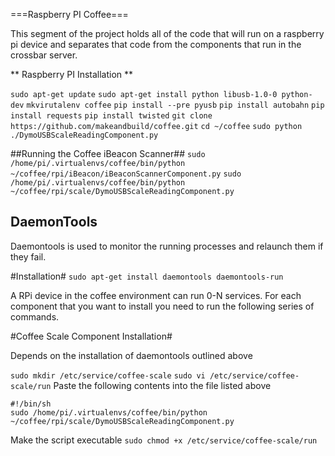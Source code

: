 ===Raspberry PI Coffee===

This segment of the project holds all of the code that will run on a raspberry pi device and separates that code
from the components that run in the crossbar server.

** Raspberry PI Installation **

```sudo apt-get update```
```sudo apt-get install python libusb-1.0-0 python-dev```
```mkvirutalenv coffee```
```pip install --pre pyusb```
```pip install autobahn```
```pip install requests```
```pip install twisted```
```git clone https://github.com/makeandbuild/coffee.git```
```cd ~/coffee```
```sudo python ./DymoUSBScaleReadingComponent.py```

##Running the Coffee iBeacon Scanner##
```sudo /home/pi/.virtualenvs/coffee/bin/python ~/coffee/rpi/iBeacon/iBeaconScannerComponent.py```
```sudo /home/pi/.virtualenvs/coffee/bin/python ~/coffee/rpi/scale/DymoUSBScaleReadingComponent.py```

## DaemonTools ##

Daemontools is used to monitor the running processes and relaunch them if they fail.

#Installation#
```sudo apt-get install daemontools daemontools-run```

A RPi device in the coffee environment can run 0-N services. For each component that you want to install you need
to run the following series of commands.

#Coffee Scale Component Installation#

Depends on the installation of daemontools outlined above

```sudo mkdir /etc/service/coffee-scale```
```sudo vi /etc/service/coffee-scale/run```
Paste the following contents into the file listed above
```
#!/bin/sh
sudo /home/pi/.virtualenvs/coffee/bin/python ~/coffee/rpi/scale/DymoUSBScaleReadingComponent.py
```

Make the script executable
```sudo chmod +x /etc/service/coffee-scale/run```